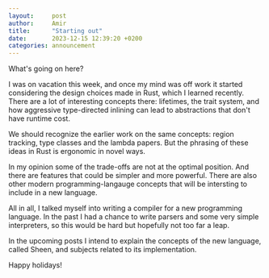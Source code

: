 ```yaml
---
layout:     post
author:     Amir
title:      "Starting out"
date:       2023-12-15 12:39:20 +0200
categories: announcement
---
```


What's going on here?

I was on vacation this week, and once my mind was off work it started
considering the design choices made in Rust, which I learned recently.
There are a lot of interesting concepts there: lifetimes, the trait
system, and how aggressive type-directed inlining can lead to abstractions
that don't have runtime cost.


We should recognize the earlier work on the same concepts: region
tracking, type classes and the lambda papers. But the phrasing of these
ideas in Rust is ergonomic in novel ways.

In my opinion some of the trade-offs are not at the optimal position.
And there are features that could be simpler and more powerful. There are
also other modern programming-langauge concepts that will be intersting
to include in a new language.

All in all, I talked myself into writing a compiler for a new programming
language. In the past I had a chance to write parsers and some very simple
interpreters, so this would be hard but hopefully not too far a leap.

In the upcoming posts I intend to explain the concepts of the new language,
called Sheen, and subjects related to its implementation.

Happy holidays!
